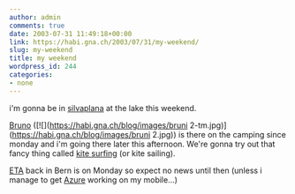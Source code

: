 ```yaml
---
author: admin
comments: true
date: 2003-07-31 11:49:18+00:00
link: https://habi.gna.ch/2003/07/31/my-weekend/
slug: my-weekend
title: my weekend
wordpress_id: 244
categories:
- none
---
```


i'm gonna be in [silvaplana](http://www.silvaplana.ch/) at the lake this weekend.

[Bruno](https://bruni.bild.li) ([![](https://habi.gna.ch/blog/images/bruni 2-tm.jpg)](https://habi.gna.ch/blog/images/bruni 2.jpg)) is there on the camping since monday and i'm going there later this afternoon.
We're gonna try out that fancy thing called [kite surfing](http://www.kitesailing.ch/) (or kite sailing).

[ETA](http://www.acronymfinder.com/af-query.asp?String=exact&Acronym=eta&Find=Find) back in Bern is on Monday so expect no news until then (unless i manage to get [Azure](http://web.vee.net/projects/azure/) working on my mobile...)
